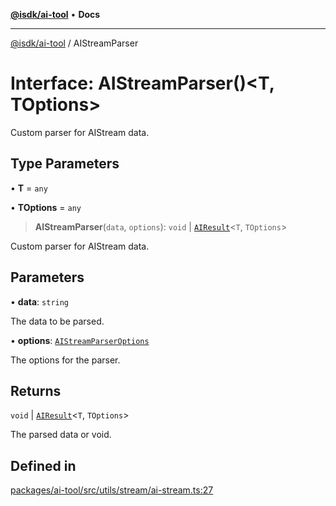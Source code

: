 [**@isdk/ai-tool**](../README.md) • **Docs**

***

[@isdk/ai-tool](../globals.md) / AIStreamParser

# Interface: AIStreamParser()\<T, TOptions\>

Custom parser for AIStream data.

## Type Parameters

• **T** = `any`

• **TOptions** = `any`

> **AIStreamParser**(`data`, `options`): `void` \| [`AIResult`](AIResult.md)\<`T`, `TOptions`\>

Custom parser for AIStream data.

## Parameters

• **data**: `string`

The data to be parsed.

• **options**: [`AIStreamParserOptions`](AIStreamParserOptions.md)

The options for the parser.

## Returns

`void` \| [`AIResult`](AIResult.md)\<`T`, `TOptions`\>

The parsed data or void.

## Defined in

[packages/ai-tool/src/utils/stream/ai-stream.ts:27](https://github.com/isdk/ai-tool.js/blob/fe6b47f429fb128627d2210e367fa914b891d314/src/utils/stream/ai-stream.ts#L27)
